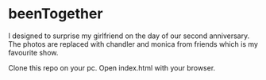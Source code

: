 # beenTogether

I designed to surprise my girlfriend on the day of our second anniversary. The photos are replaced with chandler and monica from friends which is my favourite show.

Clone this repo on your pc.
Open index.html with your browser.
